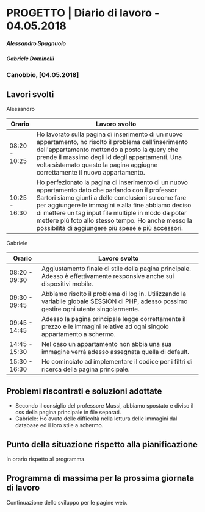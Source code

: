 # PROGETTO | Diario di lavoro - 04.05.2018
##### Alessandro Spagnuolo
##### Gabriele Dominelli
### Canobbio, [04.05.2018]

## Lavori svolti
Alessandro

|Orario        |Lavoro svolto                 |
|--------------|------------------------------|
|08:20 - 10:25 |Ho lavorato sulla pagina di inserimento di un nuovo appartamento, ho risolto il problema dell'inserimento dell'appartamento mettendo a posto la query che prende il massimo degli id degli appartamenti. Una volta sistemato questo la pagina aggiugne correttamente il nuovo appartamento.|Ho lavorato su|
|10:25 - 16:30 |Ho perfezionato la pagina di inserimento di un nuovo appartamento dato che parlando con il professor Sartori siamo giunti a delle conclusioni su come fare per aggiungere le immagini e alla fine abbiamo deciso di mettere un tag input file multiple in modo da poter mettere più foto allo stesso tempo. Ho anche messo la possibilità di aggiungere più spese e più accessori.|

Gabriele

|Orario        |Lavoro svolto                 |
|--------------|------------------------------|
|08:20 - 09:30 |Aggiustamento finale di stile della pagina principale. Adesso è effettivamente responsive anche sui dispositivi mobile.|
|09:30 - 09:45 |Abbiamo risolto il problema di log in. Utilizzando la variabile globale SESSION di PHP, adesso possimo gestire ogni utente singolarmente.|
|09:45 - 14:45 |Adesso la pagina principale legge correttamente il prezzo e le immagini relative ad ogni singolo appartamento a schermo.|
|14:45 - 15:30 |Nel caso un appartamento non abbia una sua immagine verrà adesso assegnata quella di default.|
|15:30 - 16:30 |Ho cominciato ad implementare il codice per i filtri di ricerca della pagina principale.|


##  Problemi riscontrati e soluzioni adottate
 - Secondo il consiglio del professore Mussi, abbiamo spostato e diviso il css della pagina principale in file separati.
 - Gabriele: Ho avuto delle difficoltà nella lettura delle immagini dal database ed il loro stile a schermo.

##  Punto della situazione rispetto alla pianificazione
In orario rispetto al programma.


## Programma di massima per la prossima giornata di lavoro
Continuazione dello sviluppo per le pagine web.

